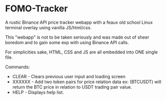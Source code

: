 # FOMO-Tracker
A rustic Binance API price tracker webapp with a feaux old school Linux terminal overlay using vanilla JS/html/css. 

This "webapp" is not to be taken seriously and was made out of sheer boredom and to gain some exp with using Binance API calls.

For simplicities sake, HTML, CSS and JS are all embedded into ONE single file.


Commands:
* CLEAR - Clears previous user input and loading screen
* XXXXXX - Add two token pairs for price relation data ex: (BTCUSDT) will return the BTC price in relation to USDT trading pair value.
* HELP - Displays help list.
